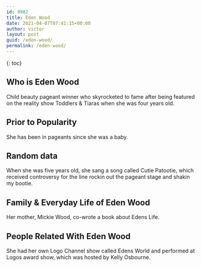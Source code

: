 ```yaml
---
id: 9982
title: Eden Wood
date: 2021-04-07T07:41:15+00:00
author: victor
layout: post
guid: /eden-wood/
permalink: /eden-wood/
---
```



{: toc}


## Who is Eden Wood



Child beauty pageant winner who skyrocketed to fame after being featured on the reality show Toddlers & Tiaras when she was four years old. 

                
                
                
## Prior to Popularity



She has been in pageants since she was a baby. 

                
                
                
## Random data



When she was five years old, she sang a song called Cutie Patootie, which received controversy for the line rockin out the pageant stage and shakin my bootie. 

                
                
                
## Family & Everyday Life of Eden Wood



Her mother, Mickie Wood, co-wrote a book about Edens Life. 

                
                
                
## People Related With Eden Wood



She had her own Logo Channel show called Edens World and performed at Logos award show, which was hosted by Kelly Osbourne. 

                
              
            
          
          
          